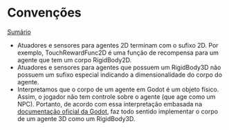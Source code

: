 # Convenções

[Sumário](summary.md)

* Atuadores e sensores para agentes 2D terminam com o sufixo 2D. Por exemplo, TouchRewardFunc2D é uma função de recompensa para um agente que tem um corpo RigidBody2D.
* Atuadores e sensores para agentes que possuem um RigidBody3D não possuem um sufixo especial indicando a dimensionalidade do corpo do agente.
* Interpretamos que o corpo de  um agente em Godot é um objeto físico. Assim, o jogador não tem controle sobre o agente (que age como um NPC). Portanto, de acordo com essa interpretação embasada na [documentação oficial da Godot](https://docs.godotengine.org/en/stable/tutorials/physics/physics_introduction.html), faz todo sentido implementar o corpo de um agente 3D como um RigidBody3D.